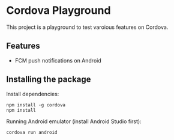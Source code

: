 # Cordova Playground

This project is a playground to test varoious features on Cordova.

## Features
- FCM push notifications on Android

## Installing the package

Install dependencies:
```
npm install -g cordova
npm install
```

Running Android emulator (install Android Studio first):
```
cordova run android
```